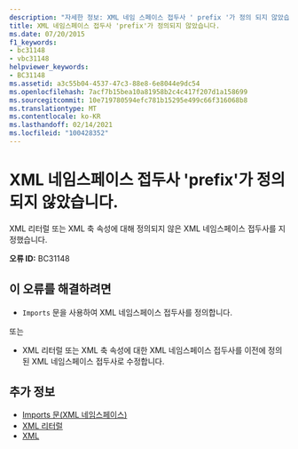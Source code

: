 ```yaml
---
description: "자세한 정보: XML 네임 스페이스 접두사 ' prefix '가 정의 되지 않았습니다."
title: XML 네임스페이스 접두사 'prefix'가 정의되지 않았습니다.
ms.date: 07/20/2015
f1_keywords:
- bc31148
- vbc31148
helpviewer_keywords:
- BC31148
ms.assetid: a3c55b04-4537-47c3-88e8-6e8044e9dc54
ms.openlocfilehash: 7acf7b15bea10a81958b2c4c417f207d1a158699
ms.sourcegitcommit: 10e719780594efc781b15295e499c66f316068b8
ms.translationtype: MT
ms.contentlocale: ko-KR
ms.lasthandoff: 02/14/2021
ms.locfileid: "100428352"
---
```

# <a name="xml-namespace-prefix-prefix-is-not-defined"></a>XML 네임스페이스 접두사 'prefix'가 정의되지 않았습니다.

XML 리터럴 또는 XML 축 속성에 대해 정의되지 않은 XML 네임스페이스 접두사를 지정했습니다.  
  
 **오류 ID:** BC31148  
  
## <a name="to-correct-this-error"></a>이 오류를 해결하려면  
  
- `Imports` 문을 사용하여 XML 네임스페이스 접두사를 정의합니다.  
  
 또는  
  
- XML 리터럴 또는 XML 축 속성에 대한 XML 네임스페이스 접두사를 이전에 정의된 XML 네임스페이스 접두사로 수정합니다.  
  
## <a name="see-also"></a>추가 정보

- [Imports 문(XML 네임스페이스)](../language-reference/statements/imports-statement-xml-namespace.md)
- [XML 리터럴](../language-reference/xml-literals/index.md)
- [XML](../programming-guide/language-features/xml/index.md)
